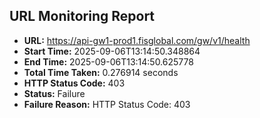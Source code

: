 ## URL Monitoring Report

- **URL:** https://api-gw1-prod1.fisglobal.com/gw/v1/health
- **Start Time:** 2025-09-06T13:14:50.348864
- **End Time:** 2025-09-06T13:14:50.625778
- **Total Time Taken:** 0.276914 seconds
- **HTTP Status Code:** 403
- **Status:** Failure
- **Failure Reason:** HTTP Status Code: 403
